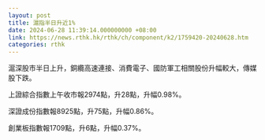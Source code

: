 ```yaml
---
layout: post
title: 滬指半日升近1%
date: 2024-06-28 11:39:14.000000000 +08:00
link: https://news.rthk.hk/rthk/ch/component/k2/1759420-20240628.htm
categories: rthk
---
```


滬深股市半日上升，銅纜高速連接、消費電子、國防軍工相關股份升幅較大，傳媒股下跌。

上證綜合指數上午收市報2974點，升28點，升幅0.98%。

深證成份指數報8925點，升75點，升幅0.86%。

創業板指數報1709點，升6點，升幅0.37%。
